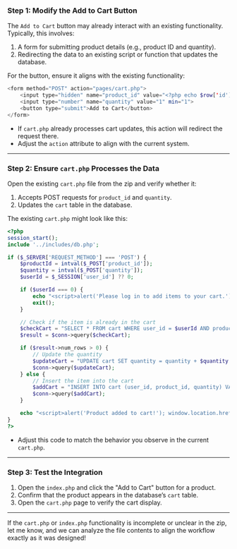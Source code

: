 

### **Step 1: Modify the Add to Cart Button**
The `Add to Cart` button may already interact with an existing functionality. Typically, this involves:

1. A form for submitting product details (e.g., product ID and quantity).
2. Redirecting the data to an existing script or function that updates the database.

For the button, ensure it aligns with the existing functionality:

```php
<form method="POST" action="pages/cart.php">
    <input type="hidden" name="product_id" value="<?php echo $row['id']; ?>">
    <input type="number" name="quantity" value="1" min="1">
    <button type="submit">Add to Cart</button>
</form>
```

- If `cart.php` already processes cart updates, this action will redirect the request there.
- Adjust the `action` attribute to align with the current system.

---

### **Step 2: Ensure `cart.php` Processes the Data**
Open the existing `cart.php` file from the zip and verify whether it:
1. Accepts POST requests for `product_id` and `quantity`.
2. Updates the `cart` table in the database.

The existing `cart.php` might look like this:

```php
<?php
session_start();
include '../includes/db.php';

if ($_SERVER['REQUEST_METHOD'] === 'POST') {
    $productId = intval($_POST['product_id']);
    $quantity = intval($_POST['quantity']);
    $userId = $_SESSION['user_id'] ?? 0;

    if ($userId === 0) {
        echo "<script>alert('Please log in to add items to your cart.'); window.location.href='login.php';</script>";
        exit();
    }

    // Check if the item is already in the cart
    $checkCart = "SELECT * FROM cart WHERE user_id = $userId AND product_id = $productId";
    $result = $conn->query($checkCart);

    if ($result->num_rows > 0) {
        // Update the quantity
        $updateCart = "UPDATE cart SET quantity = quantity + $quantity WHERE user_id = $userId AND product_id = $productId";
        $conn->query($updateCart);
    } else {
        // Insert the item into the cart
        $addCart = "INSERT INTO cart (user_id, product_id, quantity) VALUES ($userId, $productId, $quantity)";
        $conn->query($addCart);
    }

    echo "<script>alert('Product added to cart!'); window.location.href='../index.php';</script>";
}
?>
```

- Adjust this code to match the behavior you observe in the current `cart.php`.

---

### **Step 3: Test the Integration**
1. Open the `index.php` and click the "Add to Cart" button for a product.
2. Confirm that the product appears in the database’s `cart` table.
3. Open the `cart.php` page to verify the cart display.

---

If the `cart.php` or `index.php` functionality is incomplete or unclear in the zip, let me know, and we can analyze the file contents to align the workflow exactly as it was designed!
